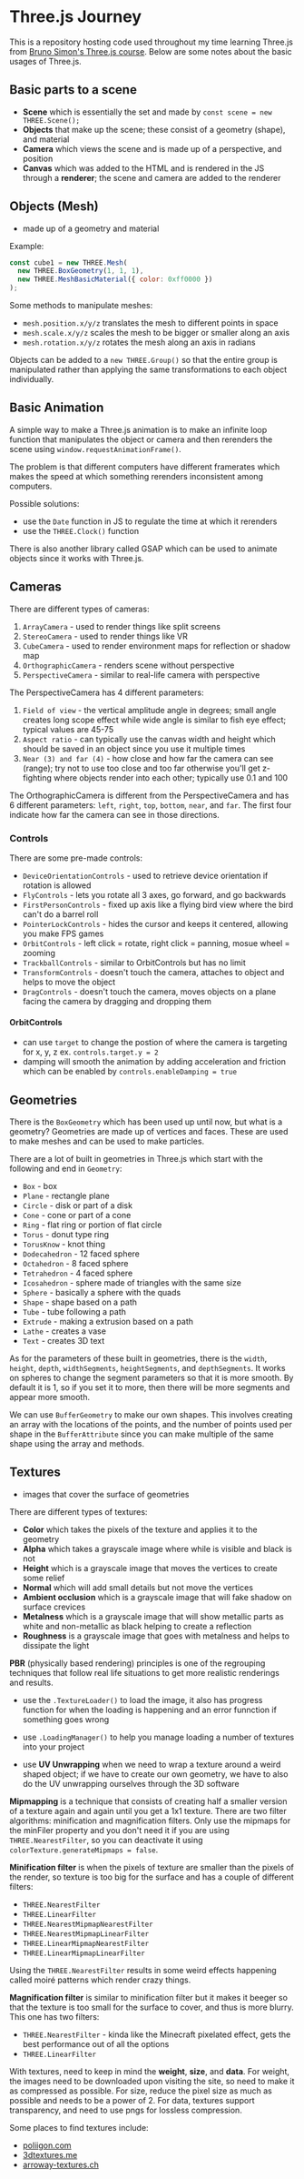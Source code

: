 # Three.js Journey

This is a repository hosting code used throughout my time learning Three.js from [Bruno Simon's Three.js course](https://threejs-journey.xyz). Below are some notes about the basic usages of Three.js.

## Basic parts to a scene

- **Scene** which is essentially the set and made by `const scene = new THREE.Scene();`
- **Objects** that make up the scene; these consist of a geometry (shape), and material
- **Camera** which views the scene and is made up of a perspective, and position
- **Canvas** which was added to the HTML and is rendered in the JS through a **renderer**; the scene and camera are added to the renderer

## Objects (Mesh)

- made up of a geometry and material

Example:

```javascript
const cube1 = new THREE.Mesh(
  new THREE.BoxGeometry(1, 1, 1),
  new THREE.MeshBasicMaterial({ color: 0xff0000 })
);
```

Some methods to manipulate meshes:

- `mesh.position.x/y/z` translates the mesh to different points in space
- `mesh.scale.x/y/z` scales the mesh to be bigger or smaller along an axis
- `mesh.rotation.x/y/z` rotates the mesh along an axis in radians

Objects can be added to a `new THREE.Group()` so that the entire group is manipulated rather than applying the same transformations to each object individually.

## Basic Animation

A simple way to make a Three.js animation is to make an infinite loop function that manipulates the object or camera and then rerenders the scene using `window.requestAnimationFrame()`.

The problem is that different computers have different framerates which makes the speed at which something rerenders inconsistent among computers.

Possible solutions:

- use the `Date` function in JS to regulate the time at which it rerenders
- use the `THREE.Clock()` function

There is also another library called GSAP which can be used to animate objects since it works with Three.js.

## Cameras

There are different types of cameras:

1. `ArrayCamera` - used to render things like split screens
2. `StereoCamera` - used to render things like VR
3. `CubeCamera` - used to render environment maps for reflection or shadow map
4. `OrthographicCamera` - renders scene without perspective
5. `PerspectiveCamera` - similar to real-life camera with perspective

The PerspectiveCamera has 4 different parameters:

1. `Field of view` - the vertical amplitude angle in degrees; small angle creates long scope effect while wide angle is similar to fish eye effect; typical values are 45-75
2. `Aspect ratio` - can typically use the canvas width and height which should be saved in an object since you use it multiple times
3. `Near (3) and far (4)` - how close and how far the camera can see (range); try not to use too close and too far otherwise you'll get z-fighting where objects render into each other; typically use 0.1 and 100

The OrthographicCamera is different from the PerspectiveCamera and has 6 different parameters: `left`, `right`, `top`, `bottom`, `near`, and `far`. The first four indicate how far the camera can see in those directions.

### Controls

There are some pre-made controls:

- `DeviceOrientationControls` - used to retrieve device orientation if rotation is allowed
- `FlyControls` - lets you rotate all 3 axes, go forward, and go backwards
- `FirstPersonControls` - fixed up axis like a flying bird view where the bird can't do a barrel roll
- `PointerLockControls` - hides the cursor and keeps it centered, allowing you make FPS games
- `OrbitControls` - left click = rotate, right click = panning, mosue wheel = zooming
- `TrackballControls` - similar to OrbitControls but has no limit
- `TransformControls` - doesn't touch the camera, attaches to object and helps to move the object
- `DragControls` - doesn't touch the camera, moves objects on a plane facing the camera by dragging and dropping them

#### OrbitControls

- can use `target` to change the postion of where the camera is targeting for x, y, z
  ex. `controls.target.y = 2`
- damping will smooth the animation by adding acceleration and friction which can be enabled by `controls.enableDamping = true`

## Geometries

There is the `BoxGeometry` which has been used up until now, but what is a geometry? Geometries are made up of vertices and faces. These are used to make meshes and can be used to make particles.

There are a lot of built in geometries in Three.js which start with the following and end in `Geometry`:

- `Box` - box
- `Plane` - rectangle plane
- `Circle` - disk or part of a disk
- `Cone` - cone or part of a cone
- `Ring` - flat ring or portion of flat circle
- `Torus` - donut type ring
- `TorusKnow` - knot thing
- `Dodecahedron` - 12 faced sphere
- `Octahedron` - 8 faced sphere
- `Tetrahedron` - 4 faced sphere
- `Icosahedron` - sphere made of triangles with the same size
- `Sphere` - basically a sphere with the quads
- `Shape` - shape based on a path
- `Tube` - tube following a path
- `Extrude` - making a extrusion based on a path
- `Lathe` - creates a vase
- `Text` - creates 3D text

As for the parameters of these built in geometries, there is the `width`, `height`, `depth`, `widthSegments`, `heightSegments`, and `depthSegments`. It works on spheres to change the segment parameters so that it is more smooth. By default it is 1, so if you set it to more, then there will be more segments and appear more smooth.

We can use `BufferGeometry` to make our own shapes. This involves creating an array with the locations of the points, and the number of points used per shape in the `BufferAttribute` since you can make multiple of the same shape using the array and methods.

## Textures

- images that cover the surface of geometries

There are different types of textures:

- **Color** which takes the pixels of the texture and applies it to the geometry
- **Alpha** which takes a grayscale image where while is visible and black is not
- **Height** which is a grayscale image that moves the vertices to create some relief
- **Normal** which will add small details but not move the vertices
- **Ambient occlusion** which is a grayscale image that will fake shadow on surface crevices
- **Metalness** which is a grayscale image that will show metallic parts as white and non-metallic as black helping to create a reflection
- **Roughness** is a grayscale image that goes with metalness and helps to dissipate the light

**PBR** (physically based rendering) principles is one of the regrouping techniques that follow real life situations to get more realistic renderings and results.

- use the `.TextureLoader()` to load the image, it also has progress function for when the loading is happening and an error funnction if something goes wrong

- use `.LoadingManager()` to help you manage loading a number of textures into your project

- use **UV Unwrapping** when we need to wrap a texture around a weird shaped object; if we have to create our own geometry, we have to also do the UV unwrapping ourselves through the 3D software

**Mipmapping** is a technique that consists of creating half a smaller version of a texture again and again until you get a 1x1 texture. There are two filter algorithms: minification and magnification filters. Only use the mipmaps for the minFiler property and you don't need it if you are using `THREE.NearestFilter`, so you can deactivate it using `colorTexture.generateMipmaps = false`.

**Minification filter** is when the pixels of texture are smaller than the pixels of the render, so texture is too big for the surface and has a couple of different filters:

- `THREE.NearestFilter`
- `THREE.LinearFilter`
- `THREE.NearestMipmapNearestFilter`
- `THREE.NearestMipmapLinearFilter`
- `THREE.LinearMipmapNearestFilter`
- `THREE.LinearMipmapLinearFilter`

Using the `THREE.NearestFilter` results in some weird effects happening called moiré patterns which render crazy things.

**Magnification filter** is similar to minification filter but it makes it beeger so that the texture is too small for the surface to cover, and thus is more blurry. This one has two filters:

- `THREE.NearestFilter` - kinda like the Minecraft pixelated effect, gets the best performance out of all the options
- `THREE.LinearFilter`

With textures, need to keep in mind the **weight**, **size**, and **data**. For weight, the images need to be downloaded upon visiting the site, so need to make it as compressed as possible. For size, reduce the pixel size as much as possible and needs to be a power of 2. For data, textures support transparency, and need to use pngs for lossless compression.

Some places to find textures include:

- [poliigon.com](https://www.poliigon.com)
- [3dtextures.me](https://3dtextures.me)
- [arroway-textures.ch](https://www.arroway-textures.ch)

